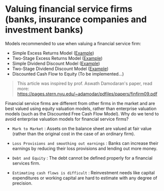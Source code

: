 # Valuing financial service firms (banks, insurance companies and investment banks)
Models recommended to use when valuing a financial service firm:
* Simple Excess Returns Model ([Example](https://discountingcashflows.com/company/GS/valuation/default/8/))
* Two-Stage Excess Returns Model ([Example](https://discountingcashflows.com/company/GS/valuation/default/12/))
* Simple Dividend Discount Model ([Example](https://discountingcashflows.com/company/GS/valuation/default/9/))
* Two-Stage Dividend Discount Model ([Example](https://discountingcashflows.com/company/GS/valuation/default/1/))
* Discounted Cash Flow to Equity (To be implemented...)

> This article was inspired by prof. Aswath Damodaran's paper, read more: https://pages.stern.nyu.edu/~adamodar/pdfiles/papers/finfirm09.pdf

Financial service firms are different from other firms in the market and are best valued using equity valuation models, rather than enterprise valuation models (such as the Discounted Free Cash Flow Model).
Why do we tend to avoid enterprise valuation models for financial service firms?

- `Mark to Market` : Assets on the balance sheet are valued at fair value (rather than the original cost in the case of an ordinary firm).

- `Loss Provisions and smoothing out earnings` : Banks can increase their earnings by reducing their loss provisions and lending out more money.

- `Debt and Equity` : The debt cannot be defined properly for a financial services firm.

- `Estimating cash flows is difficult` : Reinvestment needs like capital expenditures or working capital are hard to estimate with any degree of precision.
